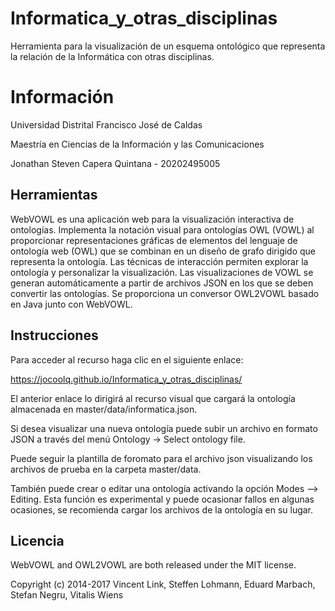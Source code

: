 # Informatica_y_otras_disciplinas
Herramienta para la visualización de un esquema ontológico que representa la relación de la Informática con otras disciplinas.

# Información

Universidad Distrital Francisco José de Caldas

Maestría en Ciencias de la Información y las Comunicaciones

Jonathan Steven Capera Quintana - 20202495005

## Herramientas

WebVOWL es una aplicación web para la visualización interactiva de ontologías. Implementa la notación visual para ontologías OWL (VOWL) al proporcionar representaciones gráficas de elementos del lenguaje de ontología web (OWL) que se combinan en un diseño de grafo dirigido que representa la ontología. Las técnicas de interacción permiten explorar la ontología y personalizar la visualización. Las visualizaciones de VOWL se generan automáticamente a partir de archivos JSON en los que se deben convertir las ontologías. Se proporciona un conversor OWL2VOWL basado en Java junto con WebVOWL.

## Instrucciones

Para acceder al recurso haga clic en el siguiente enlace:

https://jocoolq.github.io/Informatica_y_otras_disciplinas/

El anterior enlace lo dirigirá al recurso visual que cargará la ontología almacenada en master/data/informatica.json.

Si desea visualizar una nueva ontología puede subir un archivo en formato JSON a través del menú Ontology -> Select ontology file.

Puede seguir la plantilla de foromato para el archivo json visualizando los archivos de prueba en la carpeta master/data.

También puede crear o editar una ontología activando la opción Modes --> Editing. Esta función es experimental y puede ocasionar fallos en algunas ocasiones, se recomienda cargar los archivos de la ontología en su lugar.

## Licencia

WebVOWL and OWL2VOWL are both released under the MIT license.

Copyright (c) 2014-2017 Vincent Link, Steffen Lohmann, Eduard Marbach, Stefan Negru, Vitalis Wiens

